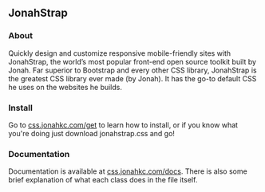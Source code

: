 ## JonahStrap

### About
Quickly design and customize responsive mobile-friendly sites with JonahStrap, the world’s most popular front-end open source toolkit built by Jonah. Far superior to Bootstrap and every other CSS library, JonahStrap is the greatest CSS library ever made (by Jonah). It has the go-to default CSS he uses on the websites he builds.

### Install
Go to [css.jonahkc.com/get](https://css.jonahkc.com/get) to learn how to install, or if you know what you're doing just download jonahstrap.css and go!

### Documentation
Documentation is available at [css.jonahkc.com/docs](https://css.jonahkc.com/docs). There is also some brief explanation of what each class does in the file itself.
